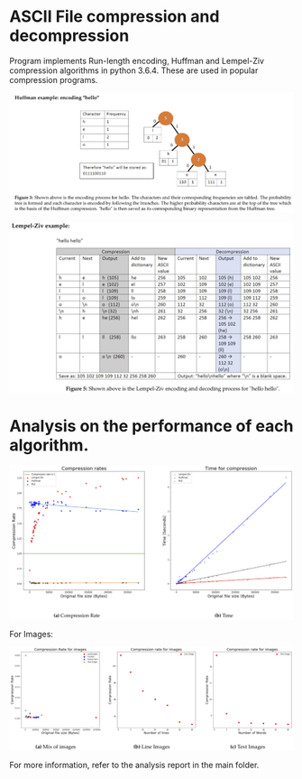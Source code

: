 # ASCII File compression and decompression
Program implements Run-length encoding, Huffman and Lempel-Ziv compression algorithms in python 3.6.4. These are used in popular compression programs.

![alt text](https://github.com/mhal1/ASCII_File_compression_decompression/blob/master/image1.png?raw=true)

![alt text](https://github.com/mhal1/ASCII_File_compression_decompression/blob/master/image2.png?raw=true)

# Analysis on the performance of each algorithm.

![alt text](https://github.com/mhal1/ASCII_File_compression_decompression/blob/master/image3.png?raw=true)

For Images:

![alt text](https://github.com/mhal1/ASCII_File_compression_decompression/blob/master/image4.png?raw=true)

For more information, refer to the analysis report in the main folder.
